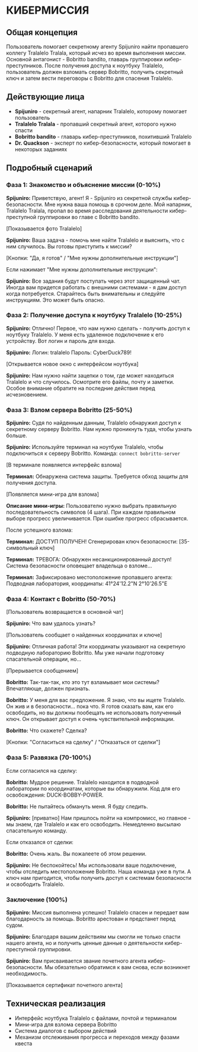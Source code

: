 # КИБЕРМИССИЯ

## Общая концепция

Пользователь помогает секретному агенту Spijuniro найти пропавшего коллегу Tralalelo Tralala, который исчез во время выполнения миссии. Основной антагонист - Bobritto bandito, главарь группировки кибер-преступников. После получения доступа к ноутбуку Tralalelo, пользователь должен взломать сервер Bobritto, получить секретный ключ и затем вести переговоры с Bobritto для спасения Tralalelo.

## Действующие лица

- **Spijuniro** - секретный агент, напарник Tralalelo, которому помогает пользователь
- **Tralalelo Tralala** - пропавший секретный агент, которого нужно спасти
- **Bobritto bandito** - главарь кибер-преступников, похитивший Tralalelo
- **Dr. Quackson** - эксперт по кибер-безопасности, который помогает в некоторых заданиях

## Подробный сценарий

### Фаза 1: Знакомство и объяснение миссии (0-10%)

**Spijuniro:** Приветствую, агент! Я - Spijuniro из секретной службы кибер-безопасности. Мне нужна ваша помощь в срочном деле. Мой напарник, Tralalelo Tralala, пропал во время расследования деятельности кибер-преступной группировки во главе с Bobritto bandito.

[Показывается фото Tralalelo]

**Spijuniro:** Ваша задача - помочь мне найти Tralalelo и выяснить, что с ним случилось. Вы готовы приступить к миссии?

[Кнопки: "Да, я готов" / "Мне нужны дополнительные инструкции"]

Если нажимает "Мне нужны дополнительные инструкции":

**Spijuniro:** Все задания будут поступать через этот защищенный чат. Иногда вам придется работать с внешними системами - я дам доступ когда потребуется. Старайтесь быть внимательны и следуйте инструкциям. Это может быть опасно.

### Фаза 2: Получение доступа к ноутбуку Tralalelo (10-25%)

**Spijuniro:** Отлично! Первое, что нам нужно сделать - получить доступ к ноутбуку Tralalelo. У меня есть удаленное подключение к его устройству. Вот логин и пароль для входа.

**Spijuniro:** Логин: tralalelo
Пароль: CyberDuck789!

[Открывается новое окно с интерфейсом ноутбука]

**Spijuniro:** Нам нужно найти зацепки о том, где может находиться Tralalelo и что случилось. Осмотрите его файлы, почту и заметки. Особое внимание обратите на последние действия перед исчезновением.

### Фаза 3: Взлом сервера Bobritto (25-50%)

**Spijuniro:** Судя по найденным данным, Tralalelo обнаружил доступ к секретному серверу Bobritto. Нам нужно проникнуть туда, чтобы узнать больше.

**Spijuniro:** Используйте терминал на ноутбуке Tralalelo, чтобы подключиться к серверу Bobritto. Команда: `connect bobritto-server`

[В терминале появляется интерфейс взлома]

**Терминал:** Обнаружена система защиты. Требуется обход защиты для получения доступа.

[Появляется мини-игра для взлома]

**Описание мини-игры:** Пользователю нужно выбрать правильную последовательность символов (4 шага). При каждом правильном выборе прогресс увеличивается. При ошибке прогресс сбрасывается.

После успешного взлома:

**Терминал:** ДОСТУП ПОЛУЧЕН! Сгенерирован ключ безопасности: [35-символьный ключ]

**Терминал:** ТРЕВОГА: Обнаружен несанкционированный доступ! Система безопасности оповещает владельца о взломе...

**Терминал:** Зафиксировано местоположение пропавшего агента: Подводная лаборатория, координаты: 41°24'12.2"N 2°10'26.5"E

### Фаза 4: Контакт с Bobritto (50-70%)

[Пользователь возвращается в основной чат]

**Spijuniro:** Что вам удалось узнать?

[Пользователь сообщает о найденных координатах и ключе]

**Spijuniro:** Отличная работа! Эти координаты указывают на секретную подводную лабораторию Bobritto. Мы уже начали подготовку спасательной операции, но...

[Прерывается сообщением]

**Bobritto:** Так-так-так, кто это тут взламывает мои системы? Впечатляюще, должен признать.

**Bobritto:** У меня для вас предложение. Я знаю, что вы ищете Tralalelo. Он жив и в безопасности... пока что. Я готов сказать вам, как его освободить, но вы должны пообещать не использовать полученный ключ. Он открывает доступ к очень чувствительной информации.

**Bobritto:** Что скажете? Сделка?

[Кнопки: "Согласиться на сделку" / "Отказаться от сделки"]

### Фаза 5: Развязка (70-100%)

Если согласился на сделку:

**Bobritto:** Мудрое решение. Tralalelo находится в подводной лаборатории по координатам, которые вы обнаружили. Код для его освобождения: DUCK-BOBBY-POWER.

**Bobritto:** Не пытайтесь обмануть меня. Я буду следить.

**Spijuniro:** [приватно] Нам пришлось пойти на компромисс, но главное - мы знаем, где Tralalelo и как его освободить. Немедленно высылаю спасательную команду.

Если отказался от сделки:

**Bobritto:** Очень жаль. Вы пожалеете об этом решении.

**Spijuniro:** Не беспокойтесь! Мы использовали ваше подключение, чтобы отследить местоположение Bobritto. Наша команда уже в пути. А ключ нам пригодится, чтобы получить доступ к системам безопасности и освободить Tralalelo.

### Заключение (100%)

**Spijuniro:** Миссия выполнена успешно! Tralalelo спасен и передает вам благодарность за помощь. Bobritto арестован и предстанет перед судом.

**Spijuniro:** Благодаря вашим действиям мы смогли не только спасти нашего агента, но и получить ценные данные о деятельности кибер-преступной группировки.

**Spijuniro:** Вам присваивается звание почетного агента кибер-безопасности. Мы обязательно обратимся к вам снова, если возникнет необходимость.

[Показывается сертификат почетного агента]

## Техническая реализация

- Интерфейс ноутбука Tralalelo с файлами, почтой и терминалом
- Мини-игра для взлома сервера Bobritto
- Система диалогов с выбором действий
- Механизм отслеживания прогресса и переходов между фазами квеста 